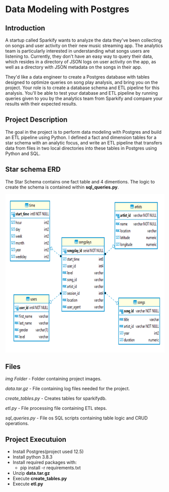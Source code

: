 # Data Modeling with Postgres

## Introduction

A startup called Sparkify wants to analyze the data they've been collecting on songs and user activity on their new music streaming app. The analytics team is particularly interested in understanding what songs users are listening to. Currently, they don't have an easy way to query their data, which resides in a directory of JSON logs on user activity on the app, as well as a directory with JSON metadata on the songs in their app.

They'd like a data engineer to create a Postgres database with tables designed to optimize queries on song play analysis, and bring you on the project. Your role is to create a database schema and ETL pipeline for this analysis. You'll be able to test your database and ETL pipeline by running queries given to you by the analytics team from Sparkify and compare your results with their expected results.

## Project Description

The goal in the project is to perform data modeling with Postgres and build an ETL pipeline using Python. I defined a fact and dimension tables for a star schema with an analytic focus, and write an ETL pipeline that transfers data from files in two local directories into these tables in Postgres using Python and SQL.

## Star schema ERD

The Star Schema contains one fact table and 4 dimentions. The logic to create the schema is contained within **sql_queries.py**.

<img src="./img/erd.png"  weight="600" height="500"/>

## Files

*img Folder* - Folder containing project images.

*data.tar.gz* - File containing log files needed for the project.

*create_tables.py* - Creates tables for sparkifydb.

*etl.py* - File processing file containing ETL steps.

*sql_queries.py* - File os SQL scripts containing table logic and CRUD operations.

## Project Executuion

* Install Postgres(project used 12.5)
* Install python 3.8.3
* Install required packages with:
    * pip install -r requirements.txt
* Unzip **data.tar.gz**
* Execute **create_tables.py**
* Execute **etl.py**
